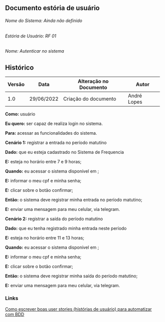 ## Documento estória de usuário

###### Nome do Sistema: Ainda não definido
###### Estória de Usuário: RF 01
###### Nome: Autenticar no sistema

## Histórico
|**Versão**|**Data**|**Alteração no Documento**|**Autor**|
|------|----|---------|-----|
|1.0|29/06/2022|Criação do documento|André Lopes|



**Como:** usuário

**Eu quero:** ser capaz de realiza login no sistema.

**Para:** acessar as funcionalidades do sistema.



**Cenário 1:** registrar a entrada no período matutino

**Dado:** que eu esteja cadastrado no Sistema de Frequencia

**E:** esteja no horário entre 7 e 9 horas;

**Quando:** eu acessar o sistema disponível em <url do sistema>;

**E:** informar o meu cpf e minha senha;

**E:** clicar sobre o botão confirmar;

**Então:** o sistema deve registrar minha entrada no período matutino;

**E:** enviar uma mensagem para meu celular, via telegram.


**Cenário 2:** registrar a saída do período matutino

**Dado:** que eu tenha registrado minha entrada neste período

**E:** esteja no horário entre 11 e 13 horas;

**Quando:** eu acessar o sistema disponível em <url do sistema>;

**E:** informar o meu cpf e minha senha;

**E:** clicar sobre o botão confirmar;

**Então:** o sistema deve registrar minha saída do período matutino;

**E:** enviar uma mensagem para meu celular, via telegram.






### Links


[Como escrever boas user stories (histórias de usuário) para automatizar com BDD](https://viniciuspessoni.com/2018/06/21/como-escrever-uma-boa-historia-de-usuario-user-story-para-automaizar-com-bdd/)



</DIV>
